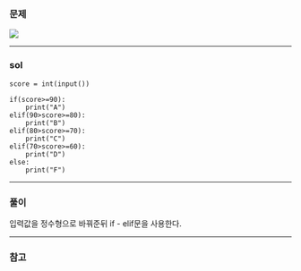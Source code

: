 ### 문제
![](https://images.velog.io/images/chestnut1044/post/972621da-8c00-49f9-b8d1-30ceb8c6290b/image.png)

---

### sol
```
score = int(input())

if(score>=90):
    print("A")
elif(90>score>=80):
    print("B")
elif(80>score>=70):
    print("C")
elif(70>score>=60):
    print("D")
else:
    print("F")
```

---

### 풀이

입력값을 정수형으로 바꿔준뒤 if - elif문을 사용한다. 

---

### 참고